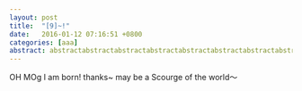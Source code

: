 ```yaml
---
layout: post
title:  "[9]~!"
date:   2016-01-12 07:16:51 +0800
categories: [aaa]
abstract: abstractabstractabstractabstractabstractabstractabstractabstractabstract
---
```


OH MOg
I am born! thanks~ may be a Scourge of the world～
